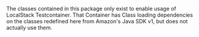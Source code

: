 The classes contained in this package only exist to enable usage of LocalStack Testcontainer. That Container has Class loading dependencies on the classes redefined here from Amazon's Java SDK v1, but does not actually use them.